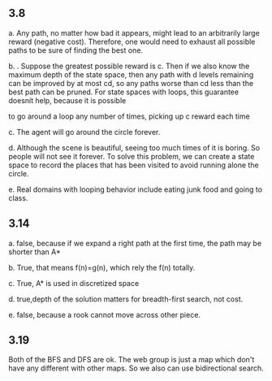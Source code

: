 

## 3.8



a. Any path, no matter how bad it appears, might lead to an arbitrarily large reward (negative cost). Therefore, one would need to exhaust all possible paths to be sure of finding the best one.

b. . Suppose the greatest possible reward is c. Then if we also know the maximum depth of the state space, then any path with d levels remaining can be improved by at most cd, so any paths worse than cd less than the best path can be pruned. For state spaces with loops, this guarantee doesnít help, because it is possible

to go around a loop any number of times, picking up c reward each time

c. The agent will go around the circle forever.

d. Although the scene is beautiful, seeing too much times of it is boring. So people will not see it forever. To solve this problem, we can create a state space to record the places that has been visited to avoid running alone the circle.

e. Real domains with looping behavior include eating junk food and going to class.



## 3.14



a. false, because if we expand a right path at the first time, the path may be shorter than A*

b. True, that means f(n)=g(n), which rely the f(n) totally.

c. True, A* is used in discretized space

d. true,depth of the solution matters for breadth-first search, not cost.

e. false, because a rook cannot move across other piece.

## 3.19

Both of the BFS and DFS are ok. The web group is just a map which don't have any different with other maps. So we also can use  bidirectional search.